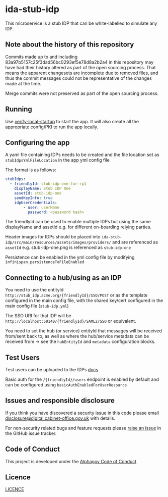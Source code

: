 # ida-stub-idp

This microservice is a stub IDP that can be white-labelled to simulate any IDP.

## Note about the history of this repository

Commits made up to and including
83a97b5157c25f3dad56bc0293ef5e78d8a2b2a4 in this repository may have
had their history altered as part of the open sourcing process.  That
means the apparent changesets are incomplete due to removed files, and
thus the commit messages could not be representative of the changes
made at the time.

Merge commits were not preserved as part of the open sourcing process.

## Running

Use [verify-local-startup](https://github.com/alphagov/verify-local-startup) to start the app.  It will also create all the appropriate config/PKI to run the app locally.

## Configuring the app

A yaml file containing IDPs needs to be created and the file location set as  `stubIdpsYmlFileLocation` in the app yml config file

The format is as follows:

```yaml
stubIdps:
  - friendlyId: stub-idp-one-for-rp1
    displayName: Stub IDP One
    assetId: stub-idp-one
    sendKeyInfo: true
    idpUserCredentials:
        - user: userName
          password: <password hash>
```

The friendlyId can be used to enable multiple IDPs but using the same displayName and assetId e.g. for different on-boarding relying parties.

Header images for IDPs should be placed into `ida-stub-idp/src/main/resources/assets/images/providers/` and are referenced as `assetId` e.g. stub-idp-one.png is referenced as `stub-idp-one`

Persistence can be enabled in the yml config file by modifying `infinispan.persistenceToFileEnabled`

## Connecting to a hub/using as an IDP

You need to use the entityId `http://stub_idp.acme.org/{friendlyId}/SSO/POST` or as the template configured in the main config file, with the shared key/cert configured in the main config file (`stub-idp.yml`)

The SSO URI for that IDP will be `http://localhost:50140/{friendlyId}/SAML2/SSO` or equivalent.

You need to set the hub (or service) entityId that messages will be received from/sent back to, as well as where the hub/service metadata can be received from -> see the `hubEntityId` and `metadata` configuration blocks.

## Test Users

Test users can be uploaded to the IDPs [docs](https://alphagov.github.io/rp-onboarding-tech-docs/pages/env/envEndToEndTests.html#createtestusers)

Basic auth for the `/{friendlyId}/users` endpoint is enabled by default and can be configured using `basicAuthEnabledForUserResource`

## Issues and responsible disclosure

If you think you have discovered a security issue in this code please email [disclosure@digital.cabinet-office.gov.uk](mailto:disclosure@digital.cabinet-office.gov.uk) with details.

For non-security related bugs and feature requests please [raise an issue](https://github.com/alphagov/verify-stub-idp/issues/new) in the GitHub issue tracker.

## Code of Conduct
This project is developed under the [Alphagov Code of Conduct](https://github.com/alphagov/code-of-conduct)

## Licence

[LICENCE](LICENCE)

